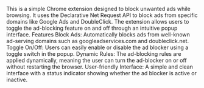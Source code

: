This is a simple Chrome extension designed to block unwanted ads while browsing. It uses the Declarative Net Request API to block ads from specific domains like Google Ads and DoubleClick. The extension allows users to toggle the ad-blocking feature on and off through an intuitive popup interface.
Features
Block Ads: Automatically blocks ads from well-known ad-serving domains such as googleadservices.com and doubleclick.net.
Toggle On/Off: Users can easily enable or disable the ad blocker using a toggle switch in the popup.
Dynamic Rules: The ad-blocking rules are applied dynamically, meaning the user can turn the ad-blocker on or off without restarting the browser.
User-friendly Interface: A simple and clean interface with a status indicator showing whether the ad blocker is active or inactive.
